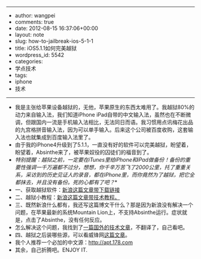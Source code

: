 - --
- author: wangpei
- comments: true
- date: 2012-08-15 16:37:06+00:00
- layout: note
- slug: how-to-jailbreak-ios-5-1-1
- title: iOS5.1.1如何完美越狱
- wordpress_id: 5542
- categories:
- 学点技术
- tags:
- iphone
- 技术
- --
- 我是主张给苹果设备越狱的，无他，苹果原生的东西太难用了。我越狱80%的动力来自输入法，我们知道iPhone iPad自带的中文输入法，虽然也在不断微调，但跟国内一流是手机输入法相比，无法同日而语。我习惯用点讯梅花出品的九宫格拼音输入法，因为可以单手输入。后来这个公司被百度收购，这套输入法也就集成到百度输入法里了。
- 由于我的iPhone4升级到了5.1.1，一直没有好的软件可以完美越狱，盼望着，盼望着，Absinthe来了，被苹果奴役的囚徒们的福音到了。
- *特别提醒：越狱之前，一定要在iTunes里给iPhone和iPad做备份！备份的重要性强调一千万遍都不过分，想想，你千辛万苦飞了2000公里，托了重重关系，采访到的历史见证人的录音，都在iPhone里，而你竟然为了越狱，把它全都抹去，并且没有备份。死的心都有了吧？**
- 一、获取越狱软件：[新浪这篇文章带下载链接](http://tech.sina.com.cn/s/2012-05-25/22137170570.shtml)
- 二、越狱小教程：[新浪这篇文章带技术教程。](http://tech.sina.com.cn/s/s/2012-05-29/09357184528.shtml)
- 三、既然新浪什么都有，我还写这篇博文干什么？那是因为新浪没有解决一个问题，在苹果最新的系统Mountain Lion上，不支持Absinthe运行。症状就是，点击了Absinthe，没有任何反应。
- 怎么解决这个问题，我找到了[一篇国外的技术文章](http://www.idownloadblog.com/2012/05/25/absinthe-2-0-mountain-lion/)，不翻译了，自己看吧。
- 四、越狱之后装哪些源，可以看威锋网[这篇文章](http://bbs.weiphone.com/read-htm-tid-3768526.html)。
- 我个人推荐一个必加的中文源：http://apt.178.com
- 其余，自己折腾吧。ENJOY IT.
